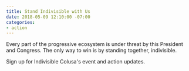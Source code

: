 ```yaml
---
title: Stand Indivisible with Us
date: 2018-05-09 12:10:00 -07:00
categories:
- action
---
```


Every part of the progressive ecosystem is under threat by this President and Congress. The only way to win is by standing together, indivisible. 

Sign up for Indivisible Colusa's event and action updates.